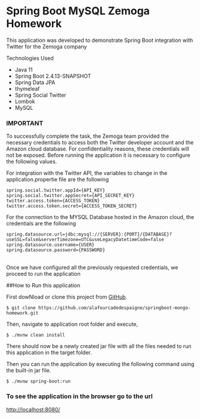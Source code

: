 # Spring Boot MySQL Zemoga Homework

This application was developed to demonstrate Spring Boot integration with Twitter for the Zemoga company

Technologies Used

- Java 11
- Spring Boot 2.4.13-SNAPSHOT
- Spring Data JPA
- thymeleaf
- Spring Social Twitter
- Lombok
- MySQL

### IMPORTANT
To successfully complete the task, the Zemoga team provided the necessary credentials to access both the Twitter developer account and the Amazon cloud database. For confidentiality reasons, these credentials will not be exposed. Before running the application it is necessary to configure the following values.

For integration with the Twitter API, the variables to change in the application.propertie file are the following

```shell
spring.social.twitter.appId={API_KEY}
spring.social.twitter.appSecret={API_SECRET_KEY}
twitter.access.token={ACCESS_TOKEN}
twitter.access.token.secret={ACCESS_TOKEN_SECRET}
```

For the connection to the MYSQL Database hosted in the Amazon cloud, the credentials are the following
```shell
spring.datasource.url=jdbc:mysql://{SERVER}:{PORT}/{DATABASE}?useSSL=false&serverTimezone=UTC&useLegacyDatetimeCode=false
spring.datasource.username={USER}
spring.datasource.password={PASSWORD}
```
<br />
Once we have configured all the previously requested credentials, we proceed to run the application


##How to Run this application

First dowNload or clone this project from [GitHub](https://github.com/alafourcadedespaigne/springboot-mongo-homework).

```shell
$ git clone https://github.com/alafourcadedespaigne/springboot-mongo-homework.git
```

Then, navigate to application root folder and execute,

```shell
$ ./mvnw clean install
```

There should now be a newly created jar file with all the files needed to run this application in the target folder.

Then you can run the application by executing the following command  using the built-in jar file.
```shell
$ ./mvnw spring-boot:run
```

### To see the application in the browser go to the url

[http://localhost:8080/](http://localhost:8080/)




